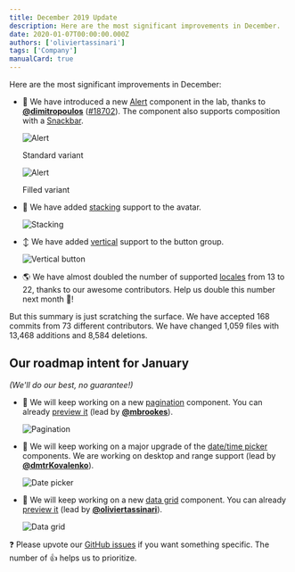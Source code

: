 ```yaml
---
title: December 2019 Update
description: Here are the most significant improvements in December.
date: 2020-01-07T00:00:00.000Z
authors: ['oliviertassinari']
tags: ['Company']
manualCard: true
---
```


Here are the most significant improvements in December:

- 🚨 We have introduced a new [Alert](https://v4.brianstoker.com/components/alert/) component in the lab, thanks to **[@dimitropoulos](https://github.com/dimitropoulos)** ([#18702](https://github.com/mui/material-ui/pull/18702)). The component also supports composition with a [Snackbar](https://v4.brianstoker.com/components/snackbars/#customized-snackbars).

  ![Alert](/static/blog/december-2019-update/alert.png)

  <p class="blog-description">Standard variant</p>

  ![Alert](/static/blog/december-2019-update/alert-filled.png)

  <p class="blog-description">Filled variant</p>

- 👤 We have added [stacking](https://v4.brianstoker.com/components/avatars/#grouped) support to the avatar.

  ![Stacking](/static/blog/december-2019-update/stacking.png)

- ↕️ We have added [vertical](https://v4.brianstoker.com/components/button-group/#vertical-group) support to the button group.

  ![Vertical button](/static/blog/december-2019-update/vertical-buttons.png)

- 🌎 We have almost doubled the number of supported [locales](https://v4.brianstoker.com/guides/localization/#supported-locales) from 13 to 22, thanks to our awesome contributors. Help us double this number next month 🚀!

But this summary is just scratching the surface. We have accepted 168 commits from 73 different contributors. We have changed 1,059 files with 13,468 additions and 8,584 deletions.

## Our roadmap intent for January

_(We'll do our best, no guarantee!)_

- 💄 We will keep working on a new [pagination](https://github.com/mui/material-ui/pull/19049) component. You can already [preview it](https://deploy-preview-19049--material-ui.netlify.app/components/pagination/) (lead by **[@mbrookes](https://github.com/mbrookes)**).

  ![Pagination](/static/blog/december-2019-update/pagination.png)

- 📅 We will keep working on a major upgrade of the [date/time picker](https://github.com/mui/material-ui-pickers/issues/1293) components. We are working on desktop and range support (lead by **[@dmtrKovalenko](https://github.com/dmtrKovalenko)**).

  ![Date picker](/static/blog/december-2019-update/date-picker.png)

- 🧮 We will keep working on a new [data grid](https://github.com/mui/material-ui/pull/18872) component. You can already [preview it](https://deploy-preview-18872--material-ui.netlify.app/components/data-grid/) (lead by **[@oliviertassinari](https://github.com/oliviertassinari)**).

  ![Data grid](/static/blog/december-2019-update/data-grid.png)

❓ Please upvote our [GitHub issues](https://github.com/mui/material-ui/issues) if you want something specific. The number of 👍 helps us to prioritize.
